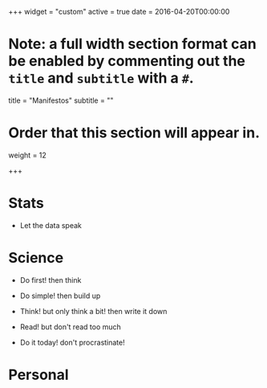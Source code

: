 +++
widget = "custom"
active = true
date = 2016-04-20T00:00:00

# Note: a full width section format can be enabled by commenting out the `title` and `subtitle` with a `#`.
title = "Manifestos"
subtitle = ""

# Order that this section will appear in.
weight = 12

+++

# Stats 

* Let the data speak 

# Science 

* Do first!  then think

* Do simple!  then build up 

* Think! but only think a bit! then write it down 

* Read! but don't read too much

* Do it today! don't procrastinate! 


# Personal 





